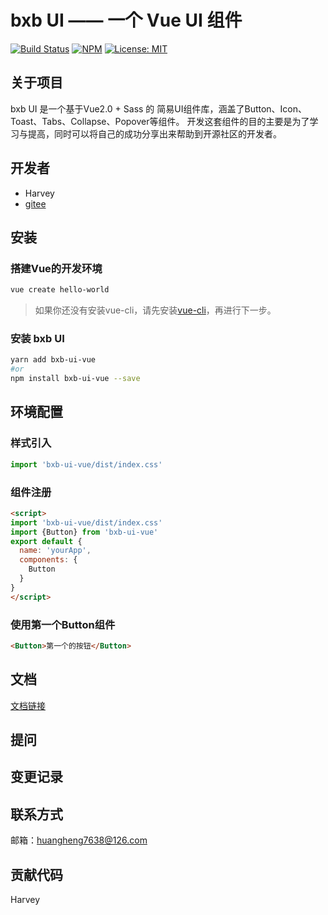 # bxb UI —— 一个 Vue UI 组件
[![Build Status](https://travis-ci.com/kekexilinan/bxb-ui.svg?branch=master)](https://travis-ci.com/kekexilinan/bxb-ui)
[![NPM](https://img.shields.io/npm/v/bxb-ui-vue)](https://npmjs.org/package/bxb-ui-vue)
[![License: MIT](https://img.shields.io/badge/License-MIT-yellow.svg)](https://opensource.org/licenses/MIT)

## 关于项目
bxb UI 是一个基于Vue2.0 + Sass 的 简易UI组件库，涵盖了Button、Icon、Toast、Tabs、Collapse、Popover等组件。
开发这套组件的目的主要是为了学习与提高，同时可以将自己的成功分享出来帮助到开源社区的开发者。<br>

## 开发者
* Harvey
* [gitee](https://gitee.com/harvey20)


## 安装
### 搭建Vue的开发环境
```sh
vue create hello-world
```
> 如果你还没有安装vue-cli，请先安装[vue-cli](https://cli.vuejs.org/zh/guide/installation.html)，再进行下一步。
### 安装 bxb UI
```sh
yarn add bxb-ui-vue
#or
npm install bxb-ui-vue --save
```
## 环境配置
### 样式引入
```js
import 'bxb-ui-vue/dist/index.css'
```
### 组件注册
```html
<script>
import 'bxb-ui-vue/dist/index.css'
import {Button} from 'bxb-ui-vue'
export default {
  name: 'yourApp',
  components: {
    Button
  }
}
</script>
```
### 使用第一个Button组件
```html
<Button>第一个的按钮</Button>
```

## 文档
[文档链接](http://harvey20.gitee.io/bxb-ui/)
## 提问

## 变更记录

## 联系方式

邮箱：huangheng7638@126.com

## 贡献代码
Harvey



